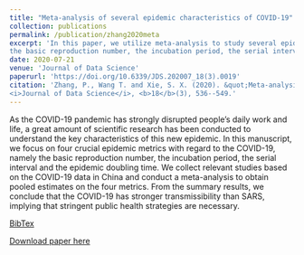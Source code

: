 ```yaml
---
title: "Meta-analysis of several epidemic characteristics of COVID-19"
collection: publications
permalink: /publication/zhang2020meta
excerpt: 'In this paper, we utilize meta-analysis to study several epidemic characteristics of commont interest with regard to the COVID-19: 
the basic reproduction number, the incubation period, the serial interval and the epidemic doubling time.'
date: 2020-07-21
venue: 'Journal of Data Science'
paperurl: 'https://doi.org/10.6339/JDS.202007_18(3).0019'
citation: 'Zhang, P., Wang T. and Xie, S. X. (2020). &quot;Meta-analysis of several epidemic characteristics of COVID-19.&quot; 
<i>Journal of Data Science</i>, <b>18</b>(3), 536--549.'
---
```

As the COVID-19 pandemic has strongly disrupted people’s daily work and life, 
a great amount of scientific research has been conducted to understand the key characteristics of this new epidemic. 
In this manuscript, we focus on four crucial epidemic metrics with regard to the COVID-19, namely the basic reproduction number, 
the incubation period, the serial interval and the epidemic doubling time. 
We collect relevant studies based on the COVID-19 data in China and conduct a meta-analysis to obtain pooled estimates on the four metrics. 
From the summary results, we conclude that the COVID-19 has stronger transmissibility than SARS, implying that stringent public health strategies are necessary.

[BibTex](https://panpanzhang99299.github.io/pzhang/files/zhang2020meta.bib)

[Download paper here](https://doi.org/10.6339/JDS.202007_18(3).0019)